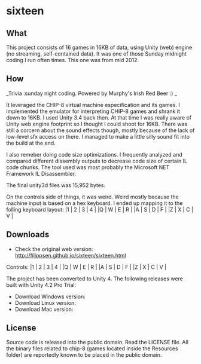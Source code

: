 sixteen
=======


What
----
This project consists of 16 games in 16KB of data, using Unity (web) engine (no streaming, self-contained data).
It was one of those Sunday midnight coding I run often times. This one was from mid 2012.


How
----
_Trivia :sunday night coding. Powered by Murphy's Irish Red Beer :) _

It leveraged the CHIP-8 virtual machine especification and its games.
I implemented the emulator for interpreting CHIP-8 games and shrank it down to 16KB.
I used Unity 3.4 back then. At that time I was really aware of Unity web engine footprint so I thought I could shoot for 16KB.
There was still a corcern about the sound effects though, mostly because of the lack of low-level sfx access on there.
I managed to make a little silly sound fit into the build at the end.

I also remeber doing code size optimizations. I frequently analyzed and compared different dissembly outputs to decrease code size of certain IL code chunks.
The tool used was most probably the Microsoft NET Framework IL Disassembler.

The final unity3d files was 15,952 bytes.

On the controls side of things, it was weird. Weird mostly because the machine input is based on a hex keyboard. 
I ended up mapping it to the folling keyboard layout:
|1 | 2 | 3 | 4 |
|Q | W | E | R |
|A | S | D | F |
|Z | X | C | V |





Downloads
--------
* Check the original web version: http://filippsen.github.io/sixteen/sixteen.html

Controls:
|1 | 2 | 3 | 4 |
|Q | W | E | R |
|A | S | D | F |
|Z | X | C | V |


The project has been converted to Unity 4. The following releases were built with Unity 4.2 Pro Trial:
* Download Windows version: 
* Download Linux version: 
* Download Mac version: 


License
-------
Source code is released into the public domain. Read the LICENSE file.
All the binary files related to chip-8 (games located inside the Resources folder) are reportedly known to be placed in the public domain.
